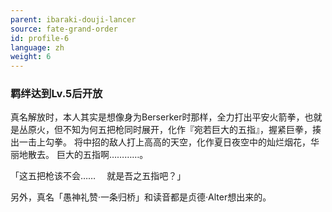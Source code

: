 ```yaml
---
parent: ibaraki-douji-lancer
source: fate-grand-order
id: profile-6
language: zh
weight: 6
---
```


### 羁绊达到Lv.5后开放

真名解放时，本人其实是想像身为Berserker时那样，全力打出平安火箭拳，也就是丛原火，但不知为何五把枪同时展开，化作『宛若巨大的五指』，握紧巨拳，揍出一击上勾拳。
将中招的敌人打上高高的天空，化作夏日夜空中的灿烂烟花，华丽地散去。
巨大的五指啊…………。

「这五把枪该不会……
　就是吾之五指吧？」

另外，真名「愚神礼赞·一条归桥」和读音都是贞德·Alter想出来的。
